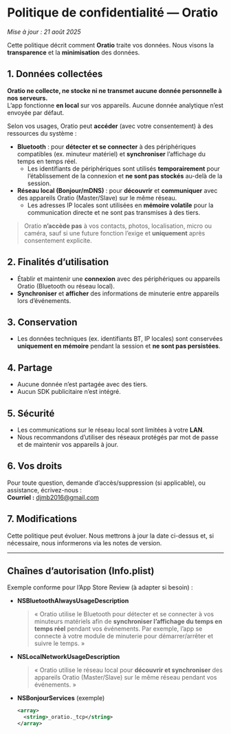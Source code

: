 # Politique de confidentialité — Oratio

_Mise à jour : 21 août 2025_

Cette politique décrit comment **Oratio** traite vos données. Nous visons la **transparence** et la **minimisation** des données.

## 1. Données collectées

**Oratio ne collecte, ne stocke ni ne transmet aucune donnée personnelle à nos serveurs.**  
L’app fonctionne **en local** sur vos appareils. Aucune donnée analytique n’est envoyée par défaut.

Selon vos usages, Oratio peut **accéder** (avec votre consentement) à des ressources du système :

- **Bluetooth** : pour **détecter et se connecter** à des périphériques compatibles (ex. minuteur matériel) et **synchroniser** l’affichage du temps en temps réel.  
  - Les identifiants de périphériques sont utilisés **temporairement** pour l’établissement de la connexion et **ne sont pas stockés** au-delà de la session.
- **Réseau local (Bonjour/mDNS)** : pour **découvrir** et **communiquer** avec des appareils Oratio (Master/Slave) sur le même réseau.  
  - Les adresses IP locales sont utilisées en **mémoire volatile** pour la communication directe et ne sont pas transmises à des tiers.

> Oratio **n’accède pas** à vos contacts, photos, localisation, micro ou caméra, sauf si une future fonction l’exige et **uniquement** après consentement explicite.

## 2. Finalités d’utilisation

- Établir et maintenir une **connexion** avec des périphériques ou appareils Oratio (Bluetooth ou réseau local).  
- **Synchroniser** et **afficher** des informations de minuterie entre appareils lors d’événements.

## 3. Conservation

- Les données techniques (ex. identifiants BT, IP locales) sont conservées **uniquement en mémoire** pendant la session et **ne sont pas persistées**.

## 4. Partage

- Aucune donnée n’est partagée avec des tiers.  
- Aucun SDK publicitaire n’est intégré.

## 5. Sécurité

- Les communications sur le réseau local sont limitées à votre **LAN**.  
- Nous recommandons d’utiliser des réseaux protégés par mot de passe et de maintenir vos appareils à jour.

## 6. Vos droits

Pour toute question, demande d’accès/suppression (si applicable), ou assistance, écrivez-nous :  
**Courriel :** djmb2016@gmail.com

## 7. Modifications

Cette politique peut évoluer. Nous mettrons à jour la date ci-dessus et, si nécessaire, nous informerons via les notes de version.

---

## Chaînes d’autorisation (Info.plist)

Exemple conforme pour l’App Store Review (à adapter si besoin) :

- **NSBluetoothAlwaysUsageDescription**  
  > « Oratio utilise le Bluetooth pour détecter et se connecter à vos minuteurs matériels afin de **synchroniser l’affichage du temps en temps réel** pendant vos événements. Par exemple, l’app se connecte à votre module de minuterie pour démarrer/arrêter et suivre le temps. »

- **NSLocalNetworkUsageDescription**  
  > « Oratio utilise le réseau local pour **découvrir et synchroniser** des appareils Oratio (Master/Slave) sur le même réseau pendant vos événements. »

- **NSBonjourServices** (exemple)
  ```xml
  <array>
    <string>_oratio._tcp</string>
  </array>
